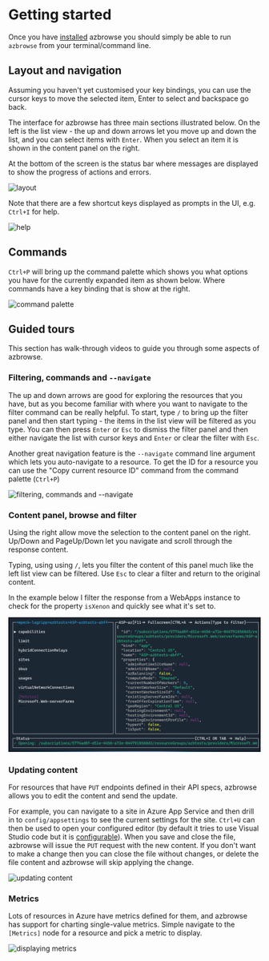 # Getting started

Once you have [installed](../README.md#install) azbrowse you should simply be able to run `azbrowse` from your terminal/command line.

## Layout and navigation

Assuming you haven't yet customised your key bindings, you can use the cursor keys to move the selected item, Enter to select and backspace go back.

The interface for azbrowse has three main sections illustrated below. On the left is the list view - the up and down arrows let you move up and down the list, and you can select items with `Enter`. When you select an item it is shown in the content panel on the right.

At the bottom of the screen is the status bar where messages are displayed to show the progress of actions and errors.

![layout](images/layout.jpg)

Note that there are a few shortcut keys displayed as prompts in the UI, e.g. `Ctrl+I` for help.

![help](images/help.jpg)

## Commands

`Ctrl+P` will bring up the command palette which shows you what options you have for the currently expanded item as shown below. Where commands have a key binding that is show at the right.

![command palette](images/command-palette.jpg)

## Guided tours

This section has walk-through videos to guide you through some aspects of azbrowse.

### Filtering, commands and `--navigate`

The up and down arrows are good for exploring the resources that you have, but as you become familiar with where you want to navigate to the filter command can be really helpful. To start, type `/` to bring up the filter panel and then start typing - the items in the list view will be filtered as you type. You can then press `Enter` or `Esc` to dismiss the filter panel and then either navigate the list with cursor keys and `Enter` or clear the filter with `Esc`.

Another great navigation feature is the `--navigate` command line argument which lets you auto-navigate to a resource. To get the ID for a resource you can use the "Copy current resource ID" command from the command palette (`Ctrl+P`)

![filtering, commands and --navigate](images/azbrowse-navigate-copyid-filter.gif)

### Content panel, browse and filter

Using the right allow move the selection to the content panel on the right. Up/Down and PageUp/Down let you navigate and scroll through the response content. 

Typing, using using `/`, lets you filter the content of this panel much like the left list view can be filtered. Use `Esc` to clear a filter and return to the original content.

In the example below I filter the response from a WebApps instance to check for the property `isXenon` and quickly see what it's set to.

![filtering content](images/filterItemView.gif)

### Updating content

For resources that have `PUT` endpoints defined in their API specs, azbrowse allows you to edit the content and send the update.

For example, you can navigate to a site in Azure App Service and then drill in to `config/appsettings` to see the current settings for the site. `Ctrl+U` can then be used to open your configured editor (by default it tries to use Visual Studio code but it is [configurable](./config.md#editing-content)). When you save and close the file, azbrowse will issue the `PUT` request with the new content. If you don't want to make a change then you can close the file without changes, or delete the file content and azbrowse will skip applying the change.

![updating content](images/azbrowse-update.gif)

### Metrics

Lots of resources in Azure have metrics defined for them, and azbrowse has support for charting single-value metrics. Simple navigate to the `[Metrics]` node for a resource and pick a metric to display.

![displaying metrics](images/azbrowse-metrics.gif)